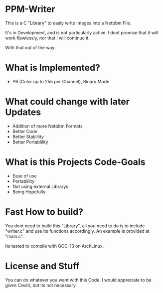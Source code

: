 # PPM-Writer
This is a C "Library" to easly write Images into a Netpbm File.

It's in Development, and is not particularly active.
I dont promise that it will work flawlessly, nor that i will continue it.

With that out of the way:

# What is Implemented?
- P6 (Color up to 255 per Channel), Binary Mode

# What could change with later Updates
- Addition of more Netpbm Formats
- Better Code
- Better Stablility
- Better Portablility

# What is this Projects Code-Goals
- Ease of use
- Portablility
- Not using external Librarys
- Being Hopefully

# Fast How to build?
You dont need to build this "Library", all you need to do is to include "writer.c" and use its functions accordingly.
An example is provided at "main.c".

Its tested to compile with GCC-13 on ArchLinux.

# License and Stuff
You can do whatever you want with this Code.
I would appreciate to be given Credit, but its not necessary.